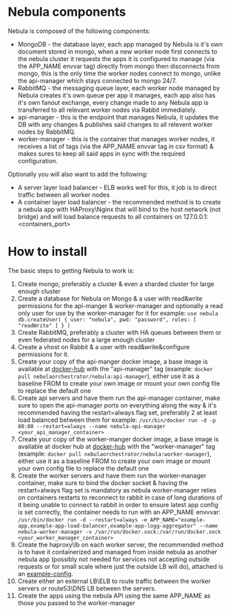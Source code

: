 # Nebula components

Nebula is composed of the following components:

* MongoDB - the database layer, each app managed by Nebula is it's own document stored in mongo, when a new worker node first connects to the nebula cluster it requests the apps it is configured to manage (via the APP_NAME envvar tag) directly from mongo then disconnects from mongo, this is the only time the worker nodes connect to mongo, unlike the api-manager which stays connected to mongo 24/7.
* RabbitMQ - the messaging queue layer, each worker node managed by Nebula creates it's own queue per app it manages, each app also has it's own fanout exchange, every change made to any Nebula app is transferred to all relevant worker nodes via Rabbit immediately. 
* api-manager - this is the endpoint that manages Nebula, it updates the DB with any changes & publishes said changes to all relevent worker nodes by RabbitMQ.
* worker-manager - this is the container that manages worker nodes, it receives a list of tags (via the APP_NAME envvar tag in csv format) & makes sures to keep all said apps in sync with the required configuration. 

Optionally you will also want to add the following:

* A server layer load balancer - ELB works well for this, it job is to direct traffic between all worker nodes
* A container layer load balancer - the recommended method is to create a nebula app with HAProxy\Nginx that will bind to the host network (not bridge) and will load balance requests to all containers on 127.0.0.1:<containers_port>

# How to install

The basic steps to getting Nebula to work is:

1. Create mongo, preferably a cluster & even a sharded cluster for large enough cluster
2. Create a database for Nebula on Mongo & a user with read&write permissions for the api-manger & worker-manager and optionally a read only user for use by the worker-manager for it for example:
`
use nebula
db.createUser(
   {
     user: "nebula",
     pwd: "password",
     roles: [ "readWrite" ]
   }
)
`
3. Create RabbitMQ, preferably a cluster with HA queues between them or even federated nodes for a large enough cluster
4. Create a vhost on Rabbit & a user with read&write&configure permissions for it.
5. Create your copy of the api-manger docker image, a base image is available at [docker-hub](https://hub.docker.com/r/nebulaorchestrator/api/) with the "api-manager" tag (example: `docker pull nebulaorchestrator/nebula:api-manager`), either use it as a baseline FROM to create your own image or mount your own config file to replace the default one
6. Create api servers and have them run the api-manager container, make sure to open the api-manager ports on everything along the way & it's recommended having the restart=always flag set, preferably 2 at least load balanced between them for example:
 `/usr/bin/docker run -d -p 80:80 --restart=always --name nebula-api-manager <your_api_manager_container>`
7. Create your copy of the worker-manger docker image, a base image is available at docker hub at [docker-hub](https://hub.docker.com/r/nebulaorchestrator/worker/) with the "worker-manager" tag (example: `docker pull nebulaorchestrator/nebula:worker-manager`), either use it as a baseline FROM to create your own image or mount your own config file to replace the default one
8. Create the worker servers and have them run the worker-manager container, make sure to bind the docker socket & having the restart=always flag set is mandatory as nebula worker-manager relies on containers restarts to reconnect to rabbit in case of long durations of it being unable to connect to rabbit in order to ensure latest app config is set correctly, the container needs to run with an APP_NAME envvvar:
 `/usr/bin/docker run -d --restart=always -e APP_NAME="example-app,example-app-load-balancer,example-app-logg-aggregator" --name nebula-worker-manager -v /var/run/docker.sock:/var/run/docker.sock <your_worker_manager_container>`
9. Create the haproxy\lb on each worker server, the recommended method is to have it containerized and managed from inside nebula as another nebula app (possibly not needed for services not accepting outside requests or for small scale where just the outside LB will do), attached is an [example-config](https://github.com/nebula-orchestrator/nebula/blob/master/docs/haproxy.cfg).
10. Create either an external LB\ELB to route traffic between the worker servers or route53\DNS LB between the servers.
11. Create the apps using the nebula API using the same APP_NAME as those you passed to the worker-manager